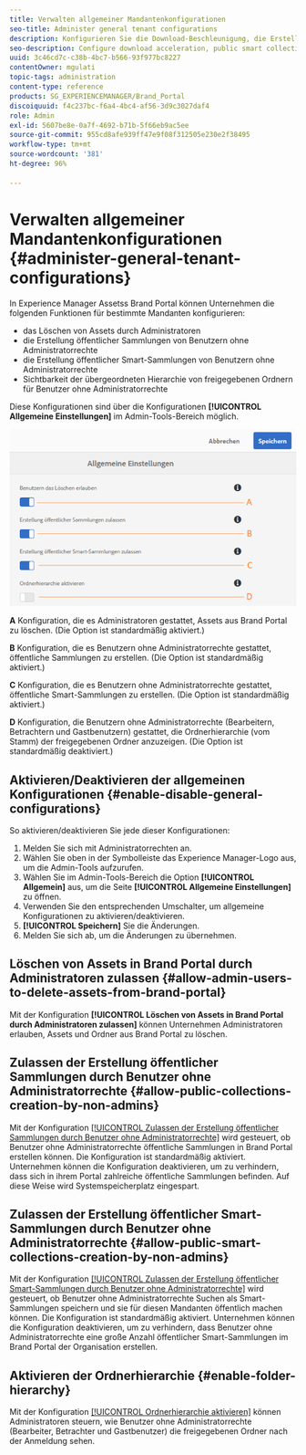 ```yaml
---
title: Verwalten allgemeiner Mandantenkonfigurationen
seo-title: Administer general tenant configurations
description: Konfigurieren Sie die Download-Beschleunigung, die Erstellung öffentlicher Smart-Sammlungen sowie die Erstellung öffentlicher Sammlungen und gestatten Sie Admin-Benutzern, Assets auf Mandanten zu löschen.
seo-description: Configure download acceleration, public smart collection creation, public collection creation, and enable admin users to delete assets on tenants.
uuid: 3c46cd7c-c38b-4bc7-b566-93f977bc8227
contentOwner: mgulati
topic-tags: administration
content-type: reference
products: SG_EXPERIENCEMANAGER/Brand_Portal
discoiquuid: f4c237bc-f6a4-4bc4-af56-3d9c3027daf4
role: Admin
exl-id: 5607be8e-0a7f-4692-b71b-5f66eb9ac5ee
source-git-commit: 955cd8afe939ff47e9f08f312505e230e2f38495
workflow-type: tm+mt
source-wordcount: '381'
ht-degree: 96%

---
```


# Verwalten allgemeiner Mandantenkonfigurationen {#administer-general-tenant-configurations}

In Experience Manager Assetss Brand Portal können Unternehmen die folgenden Funktionen für bestimmte Mandanten konfigurieren:

* das Löschen von Assets durch Administratoren
* die Erstellung öffentlicher Sammlungen von Benutzern ohne Administratorrechte
* die Erstellung öffentlicher Smart-Sammlungen von Benutzern ohne Administratorrechte
* Sichtbarkeit der übergeordneten Hierarchie von freigegebenen Ordnern für Benutzer ohne Administratorrechte

Diese Konfigurationen sind über die Konfigurationen **[!UICONTROL Allgemeine Einstellungen]** im Admin-Tools-Bereich möglich.

![](assets/general-config.png)

**A** Konfiguration, die es Administratoren gestattet, Assets aus Brand Portal zu löschen. (Die Option ist standardmäßig aktiviert.)

**B** Konfiguration, die es Benutzern ohne Administratorrechte gestattet, öffentliche Sammlungen zu erstellen. (Die Option ist standardmäßig aktiviert.)

**C** Konfiguration, die es Benutzern ohne Administratorrechte gestattet, öffentliche Smart-Sammlungen zu erstellen. (Die Option ist standardmäßig aktiviert.)

**D** Konfiguration, die Benutzern ohne Administratorrechte (Bearbeitern, Betrachtern und Gastbenutzern) gestattet, die Ordnerhierarchie (vom Stamm) der freigegebenen Ordner anzuzeigen. (Die Option ist standardmäßig deaktiviert.)

## Aktivieren/Deaktivieren der allgemeinen Konfigurationen {#enable-disable-general-configurations}

So aktivieren/deaktivieren Sie jede dieser Konfigurationen:

1. Melden Sie sich mit Administratorrechten an.
1. Wählen Sie oben in der Symbolleiste das Experience Manager-Logo aus, um die Admin-Tools aufzurufen.
1. Wählen Sie im Admin-Tools-Bereich die Option **[!UICONTROL Allgemein]** aus, um die Seite **[!UICONTROL Allgemeine Einstellungen]** zu öffnen.
1. Verwenden Sie den entsprechenden Umschalter, um allgemeine Konfigurationen zu aktivieren/deaktivieren.
1. **[!UICONTROL Speichern]** Sie die Änderungen.
1. Melden Sie sich ab, um die Änderungen zu übernehmen.

## Löschen von Assets in Brand Portal durch Administratoren zulassen {#allow-admin-users-to-delete-assets-from-brand-portal}

Mit der Konfiguration **[!UICONTROL Löschen von Assets in Brand Portal durch Administratoren zulassen]** können Unternehmen Administratoren erlauben, Assets und Ordner aus Brand Portal zu löschen.

## Zulassen der Erstellung öffentlicher Sammlungen durch Benutzer ohne Administratorrechte {#allow-public-collections-creation-by-non-admins}

Mit der Konfiguration [[!UICONTROL Zulassen der Erstellung öffentlicher Sammlungen durch Benutzer ohne Administratorrechte]](../using/brand-portal-share-collection.md#main-pars-text-1915052376) wird gesteuert, ob Benutzer ohne Administratorrechte öffentliche Sammlungen in Brand Portal erstellen können. Die Konfiguration ist standardmäßig aktiviert. Unternehmen können die Konfiguration deaktivieren, um zu verhindern, dass sich in ihrem Portal zahlreiche öffentliche Sammlungen befinden. Auf diese Weise wird Systemspeicherplatz eingespart.

## Zulassen der Erstellung öffentlicher Smart-Sammlungen durch Benutzer ohne Administratorrechte {#allow-public-smart-collections-creation-by-non-admins}

Mit der Konfiguration [[!UICONTROL Zulassen der Erstellung öffentlicher Smart-Sammlungen durch Benutzer ohne Administratorrechte]](../using/brand-portal-searching.md#main-pars-header-500620467) wird gesteuert, ob Benutzer ohne Administratorrechte Suchen als Smart-Sammlungen speichern und sie für diesen Mandanten öffentlich machen können. Die Konfiguration ist standardmäßig aktiviert. Unternehmen können die Konfiguration deaktivieren, um zu verhindern, dass Benutzer ohne Administratorrechte eine große Anzahl öffentlicher Smart-Sammlungen im Brand Portal der Organisation erstellen.

<!-- 
## Allow download acceleration {#allow-download-acceleration}

[[!UICONTROL Allow download acceleration]](../using/accelerated-download.md) configuration lets the organizations to allow accelerated downloads of assets from Brand Portal and shared links, by integrating with IBM Aspera Connect that is an install-on-demand application. The application uses proprietary technology to remove TCP overheads.
-->

## Aktivieren der Ordnerhierarchie {#enable-folder-hierarchy}

Mit der Konfiguration [[!UICONTROL Ordnerhierarchie aktivieren]](../using/brand-portal-sharing-folders.md#non-admin-user-access-to-shared-folders) können Administratoren steuern, wie Benutzer ohne Administratorrechte (Bearbeiter, Betrachter und Gastbenutzer) die freigegebenen Ordner nach der Anmeldung sehen.
